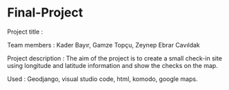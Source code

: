 # Final-Project

Project title :

Team members : Kader Bayır, Gamze Topçu, Zeynep Ebrar Cavıldak

Project description : The aim of the project is to create a small check-in site
using longitude and latitude information and show the checks on the map.

Used : Geodjango, visual studio code, html, komodo, google maps.
